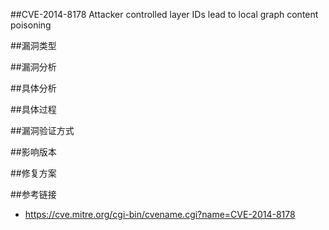 ##CVE-2014-8178  Attacker controlled layer IDs lead to local graph content poisoning

##漏洞类型


##漏洞分析



##具体分析



##具体过程



##漏洞验证方式


##影响版本


##修复方案


##参考链接
- https://cve.mitre.org/cgi-bin/cvename.cgi?name=CVE-2014-8178

